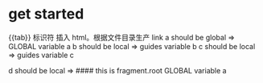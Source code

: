 # get started

{{tab}} 标识符 插入 html。根据文件目录生产 link
a should be global => GLOBAL variable a
b should be local => guides variable b
c should be local => guides variable c

d should be local => #### this is fragment.root
GLOBAL variable a


